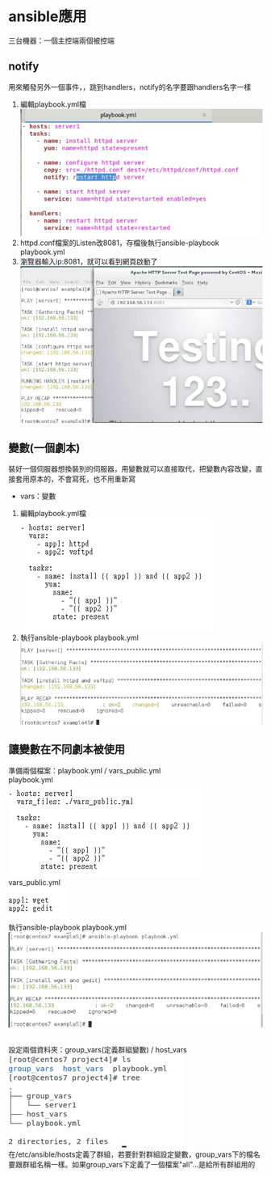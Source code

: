# ansible應用
  
三台機器：一個主控端兩個被控端  
  
## notify
用來觸發另外一個事件，，跳到handlers，notify的名字要跟handlers名字一樣  
  
1. 編輯playbook.yml檔    
![image](https://github.com/fairy042026/109-linux-/blob/main/0519%E4%B8%8A%E8%AA%B2%E5%85%A7%E5%AE%B9/photo_2021-05-19_09-26-55.jpg)  
2. httpd.conf檔案的Listen改8081，存檔後執行ansible-playbook playbook.yml   
3. 瀏覽器輸入ip:8081，就可以看到網頁啟動了  
![image](https://github.com/fairy042026/109-linux-/blob/main/0519%E4%B8%8A%E8%AA%B2%E5%85%A7%E5%AE%B9/photo_2021-05-19_10-05-15.jpg)  
  
## 變數(一個劇本)
裝好一個伺服器想換裝別的伺服器，用變數就可以直接取代，把變數內容改變，直接套用原本的，不會寫死，也不用重新寫  
  
* vars：變數
1. 編輯playbook.yml檔   
![image](https://github.com/fairy042026/109-linux-/blob/main/0519%E4%B8%8A%E8%AA%B2%E5%85%A7%E5%AE%B9/0519%E8%AE%8A%E6%95%B8.PNG)
2. 執行ansible-playbook playbook.yml  
![image](https://github.com/fairy042026/109-linux-/blob/main/0519%E4%B8%8A%E8%AA%B2%E5%85%A7%E5%AE%B9/photo_2021-05-19_10-30-45.jpg)  
  
## 讓變數在不同劇本被使用
準備兩個檔案：playbook.yml / vars_public.yml  
playbook.yml  
![image](https://github.com/fairy042026/109-linux-/blob/main/0519%E4%B8%8A%E8%AA%B2%E5%85%A7%E5%AE%B9/05191.PNG)  
vars_public.yml  
![image](https://github.com/fairy042026/109-linux-/blob/main/0519%E4%B8%8A%E8%AA%B2%E5%85%A7%E5%AE%B9/05192.PNG)  
執行ansible-playbook playbook.yml  
![image](https://github.com/fairy042026/109-linux-/blob/main/0519%E4%B8%8A%E8%AA%B2%E5%85%A7%E5%AE%B9/photo_2021-05-19_10-52-30.jpg)  
  
## 
設定兩個資料夾：group_vars(定義群組變數) / host_vars  
![image](https://github.com/fairy042026/109-linux-/blob/main/0519%E4%B8%8A%E8%AA%B2%E5%85%A7%E5%AE%B9/photo_2021-05-19_10-16-51.jpg)  
在/etc/ansible/hosts定義了群組，若要針對群組設定變數，group_vars下的檔名要跟群組名稱一樣。如果group_vars下定義了一個檔案"all"...是給所有群組用的
